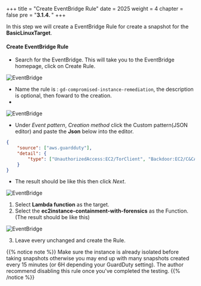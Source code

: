 +++
title = "Create EventBridge Rule"
date = 2025
weight = 4
chapter = false
pre = "<b>3.1.4. </b>"
+++

In this step we will create a EventBridge Rule for create a snapshot for the **BasicLinuxTarget**.

<!-- #### **Create EventBridge Rule**: -->

#### Create EventBridge Rule
- Search for the EventBridge. This will take you to the EventBridge homepage, click on Create Rule.

![EventBridge](../../../images/3/3.1/3.1.4/Create_rule.png?width=90pc)

- Name the rule is : `gd-compromised-instance-remediation`, the description is optional, then foward to the creation.
- 
![EventBridge](../../../images/3/3.1/3.1.4/Create_rule_naming.png?width=90pc)

- Under _Event pattern_, _Creation method_ click the Custom pattern(JSON editor) and paste the **Json** below into the editor.
```json
{
    "source": ["aws.guardduty"],
    "detail": {
        "type": ["UnauthorizedAccess:EC2/TorClient", "Backdoor:EC2/C&CActivity.B!DNS", "Trojan:EC2/DNSDataExfiltration", "CryptoCurrency:EC2/BitcoinTool.B", "CryptoCurrency:EC2/BitcoinTool.B!DNS"]
    }
}
```
- The result should be like this then click _Next_.

![EventBridge](../../../images/3/3.1/3.1.4/Create_rule_event_pattern.png?width=90pc)

1. Select **Lambda function** as the target.
2. Select the **ec2instance-containment-with-forensics** as the Function. (The result should be like this)

![EventBridge](../../../images/3/3.1/3.1.4/Create_rule_event_target.png?width=90pc)

3. Leave every unchanged and create the Rule.

{{% notice note %}}
Make sure the instance is already isolated before taking snapshots otherwise you may end up with many snapshots created every 15 minutes 
(or 6H depending your GuardDuty setting). The author recommend disabling this rule once you've completed the testing.
{{% /notice %}}

